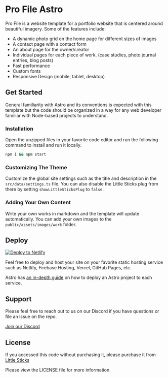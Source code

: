 # Pro File Astro

Pro File is a website template for a portfolio website that is centered around beautiful imagery. Some of the features include:

- A dynamic photo grid on the home page for different sizes of images
- A contact page with a contact form
- An about page for the owner/creator
- Individual pages for each piece of work. (case studies, photo journal entries, blog posts)
- Fast performance
- Custom fonts
- Responsive Design (mobile, tablet, desktop)

## Get Started 

General familiarity with Astro and its conventions is expected with this template but the code should be organized in a way for any web developer familiar with Node-based projects to understand.

### Installation

Open the unzipped files in your favorite code editor and run the following command to install and run it locally.

```sh
npm i && npm start
```

### Customizing The Theme

Customize the global site settings such as the title and description in the `src/data/settings.ts` file. You can also disable the Little Sticks plug from there by setting `showLittleSticksPlug` to `false`.

### Adding Your Own Content

Write your own works in markdown and the template will update automatically. You can add your own images to the `public/assets/images/work` folder.

## Deploy

[![Deploy to Netlify](https://www.netlify.com/img/deploy/button.svg)](https://app.netlify.com/start/deploy?repository=https://github.com/littlesticks/simple-blog-astro)

Feel free to deploy and host your site on your favorite static hosting service such as Netlify, Firebase Hosting, Vercel, GitHub Pages, etc.

Astro has [an in-depth guide](https://docs.astro.build/en/guides/deploy/) on how to deploy an Astro project to each service.

## Support

Please feel free to reach out to us on our Discord if you have questions or file an issue on the repo.

[Join our Discord](https://littlesticks.dev/discord)

## License

If you accessed this code without purchasing it, please purchase it from [Little Sticks](https://littlesticks.dev/templates/pro-file)

Please view the LICENSE file for more information.

